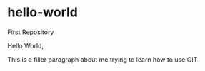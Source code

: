 # hello-world
First Repository

Hello World,

This is a filler paragraph about me trying to learn how to use GIT
